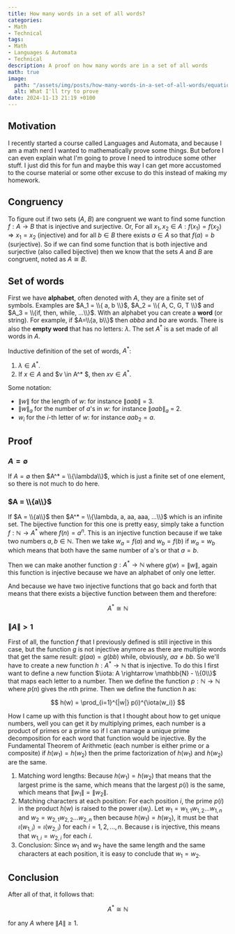 ```yaml
---
title: How many words in a set of all words?
categories:
- Math
- Technical
tags:
- Math
- Languages & Automata
- Technical
description: A proof on how many words are in a set of all words
math: true
image:
  path: "/assets/img/posts/how-many-words-in-a-set-of-all-words/equation_white.png"
  alt: What I'll try to prove
date: 2024-11-13 21:19 +0100
---
```

## Motivation

I recently started a course called Languages and Automata, and because I am a math nerd I wanted to mathematically prove some things. But before I can even explain what I'm going to prove I need to introduce some other stuff. I just did this for fun and maybe this way I can get more accustomed to the course material or some other excuse to do this instead of making my homework.

## Congruency

To figure out if two sets ($A$, $B$) are congruent we want to find some function $f: A \rightarrow B$ that is injective and surjective. Or, For all $x_1, x_2 \in A: f(x_1) = f(x_2) \Rightarrow x_1 = x_2$ (injective) and for all $b \in B$ there exists $a \in A$ so that $f(a) = b$ (surjective). So if we can find some function that is both injective and surjective (also called bijective) then we know that the sets $A$ and $B$ are congruent, noted as $A\cong B$.

## Set of words

First we have **alphabet**, often denoted with $A$, they are a finite set of symbols. Examples are $A_1 = \\{ a, b \\}$, $A_2 = \\{ A, C, G, T \\}$ and $A_3 = \\{if, then, while, ...\\}$. With an alphabet you can create a **word** (or string). For example, if $A=\\{a, b\\}$ then $abba$ and $ba$ are words. There is also the **empty word** that has no letters: $\lambda$. The set $A^*$ is a set made of all words in $A$.

Inductive definition of the set of words, $A^*$:
1. $\lambda \in A^*$.
2. If $x \in A$ and $v \in A^* $, then $xv \in A^*$.

Some notation:
- $\|w\|$ for the length of $w$: for instance $\|aab\|$ = 3.
- $\|w\|_a$ for the number of $a$'s in $w$: for instance $\|aab\|_a$ = 2.
- $w_i$ for the $i$-th letter of $w$: for instance $aab_2 = a$.

## Proof

### $A = \emptyset$

If $A = \emptyset$ then $A^* = \\{\lambda\\}$, which is just a finite set of one element, so there is not much to do here.

### $A = \\{a\\}$

If $A = \\{a\\}$ then $A^* = \\{\lambda, a, aa, aaa, ...\\}$ which is an infinite set. The bijective function for this one is pretty easy, simply take a function $f: \mathbb{N} \rightarrow A^*$ where $f(n) = a^n$. This is an injective function because if we take two numbers $a, b \in \mathbb{N}$. Then we take $w_a = f(a)$ and $w_b = f(b)$ if $w_a = w_b$ which means that both have the same number of a's or that $a = b$.

Then we can make another function $g: A^* \rightarrow \mathbb{N}$ where $g(w) = \|w\|$, again this function is injective because we have an alphabet of only one letter.

And because we have two injective functions that go back and forth that means that there exists a bijective function between them and therefore:

$$A^* \cong \mathbb{N}$$

### $\|A\| > 1$

First of all, the function  $f$ that I previously defined is still injective in this case, but the function $g$ is not injective anymore as there are multiple words that get the same result: $g(aa) = g(bb)$ while, obviously, $aa \neq bb$. So we'll have to create a new function $h: A^* \rightarrow \mathbb{N}$ that is injective. To do this I first want to define a new function $\iota: A \rightarrow \mathbb{N} - \\{0\\}$ that maps each letter to a number. Then we define the function $p: \mathbb{N} \rightarrow \mathbb{N}$ where $p(n)$ gives the $n$th prime. Then we define the function $h$ as:

$$ h(w) = \prod_{i=1}^{|w|} p(i)^{\iota(w_i)} $$

How I came up with this function is that I thought about how to get unique numbers, well you can get it by multiplying primes, each number is a product of primes or a prime so if I can manage a unique prime decomposition for each word that function would be injective. By the Fundamental Theorem of Arithmetic (each number is either prime or a composite) if $h(w_1) = h(w_2)$ then the prime factorization of $h(w_1)$ and $h(w_2)$ are the same.
1. Matching word lengths: Because $h(w_1) = h(w_2)$ that means that the largest prime is the same, which means that the largest $p(i)$ is the same, which means that $\|w_1\| = \|w_2\|$.
2. Matching characters at each position: For each position $i$, the prime $p(i)$ in the product $h(w)$ is raised to the power $\iota(w_i)$. Let $w_1 = w_{1,1}w_{1,2}...w_{1,n}$ and $w_2 = w_{2,1}w_{2,2}...w_{2,n}$ then because $h(w_1) = h(w_2)$, it must be that $\iota(w_{1,i})=\iota(w_{2,i})$ for each $i=1,2,...,n$. Because $\iota$ is injective, this means that $w_{1,i}=w_{2,i}$ for each $i$.
3. Conclusion: Since $w_1$ and $w_2$ have the same length and the same characters at each position, it is easy to conclude that $w_1 = w_2$.

## Conclusion

After all of that, it follows that:

$$A^* \cong \mathbb{N}$$

for any $A$ where $\|A\| \geq 1$.
